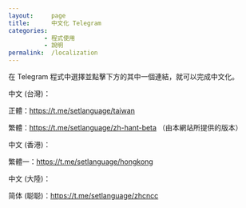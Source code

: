 ```yaml
---
layout:     page
title:      中文化 Telegram
categories:
          - 程式使用
          - 說明
permalink:  /localization
---
```



在 Telegram 程式中選擇並點擊下方的其中一個連結，就可以完成中文化。



中文 (台灣)：

正體：https://t.me/setlanguage/taiwan

繁體：https://t.me/setlanguage/zh-hant-beta
（由本網站所提供的版本）



中文 (香港)：

繁體一：https://t.me/setlanguage/hongkong



中文 (大陸)：

简体 (聪聪)：https://t.me/setlanguage/zhcncc
